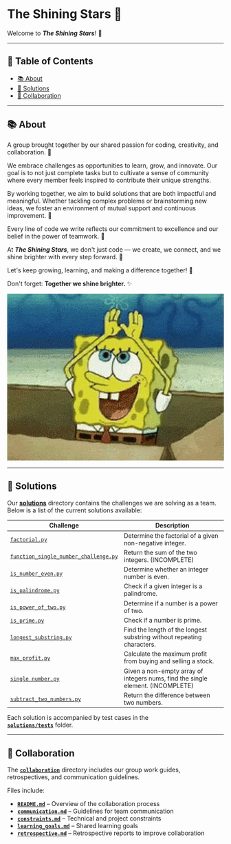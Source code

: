 # **The Shining Stars 🌟**

Welcome to **_The Shining Stars_**! 👋

---

## **📖 Table of Contents**

- [📚 About](#-about)  
- [🚀 Solutions](#-solutions)  
- [🤝 Collaboration](#-collaboration)  

---

## **📚 About**

A group brought together by our shared passion for coding, creativity,
and collaboration. 🌈  

We embrace challenges as opportunities to learn, grow, and innovate.
Our goal is to not just complete tasks but to cultivate a sense of community
where every member feels inspired to contribute their unique strengths.  

By working together, we aim to build solutions that are both impactful
and meaningful. Whether tackling complex problems or brainstorming new ideas,
we foster an environment of mutual support and continuous improvement. 🤝

Every line of code we write reflects our commitment to excellence
and our belief in the power of teamwork. 💪  

At **_The Shining Stars_**, we don't just code — we create, we connect,
and we shine brighter with every step forward. 💫  

Let's keep growing, learning, and making a difference together! 🚀  

Don't forget: **Together we shine brighter.** ✨  

![SpongeBob shining gif for motivation](notes/time-to-shine-spongebob-shine.gif)

---

## **🚀 Solutions**

Our **[solutions](solutions/)** directory contains the challenges
we are solving as a team.
Below is a list of the current solutions available:

| Challenge             | Description                                         |
|-----------------------|-----------------------------------------------------|
| [`factorial.py`](https://github.com/MIT-Emerging-Talent/ET6-foundations-group-05/issues/24) | Determine the factorial of a given non-negative integer. |
| [`function_single_number_challenge.py`](https://github.com/MIT-Emerging-Talent/ET6-foundations-group-05/issues/34) | Return the sum of the two integers. (INCOMPLETE)|
| [`is_number_even.py`](https://github.com/MIT-Emerging-Talent/ET6-foundations-group-05/issues/64) | Determine whether an integer number is even. |
| [`is_palindrome.py`](https://github.com/MIT-Emerging-Talent/ET6-foundations-group-05/issues/30) | Check if a given integer is a palindrome.               |
| [`is_power_of_two.py`](https://github.com/MIT-Emerging-Talent/ET6-foundations-group-05/issues/17) | Determine if a number is a power of two.                 |
| [`is_prime.py`](https://github.com/MIT-Emerging-Talent/ET6-foundations-group-05/issues/26) | Check if a number is prime.                              |
| [`longest_substring.py`](https://github.com/MIT-Emerging-Talent/ET6-foundations-group-05/issues/44) | Find the length of the longest substring without repeating characters. |
| [`max_profit.py`](https://github.com/MIT-Emerging-Talent/ET6-foundations-group-05/issues/22) | Calculate the maximum profit from buying and selling a stock. |
| [`single number.py`](https://github.com/MIT-Emerging-Talent/ET6-foundations-group-05/issues/70) | Given a non-empty array of integers nums, find the single element. (INCOMPLETE) |
| [`subtract_two_numbers.py`](https://github.com/MIT-Emerging-Talent/ET6-foundations-group-05/issues/23) | Return the difference between two numbers. |

Each solution is accompanied by test cases in the  
**[`solutions/tests`](solutions/tests/)** folder.

---

## **🤝 Collaboration**

The **[`collaboration`](collaboration/)** directory includes our group work
guides, retrospectives, and communication guidelines.

Files include:

- **[`README.md`](collaboration/README.md)** – Overview of the collaboration
process  
- **[`communication.md`](collaboration/communication.md)** – Guidelines for
team communication  
- **[`constraints.md`](collaboration/constraints.md)** – Technical and project
constraints  
- **[`learning_goals.md`](collaboration/learning_goals.md)** – Shared learning
goals  
- **[`retrospective.md`](collaboration/retrospective.md)** – Retrospective
reports to improve collaboration
